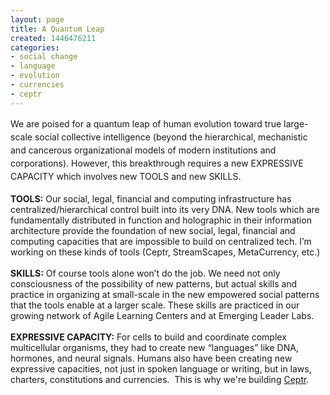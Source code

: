 ```yaml
---
layout: page
title: A Quantum Leap
created: 1446476211
categories:
- social change
- language
- evolution
- currencies
- ceptr
---
```

<div><span style="line-height: 1.5;">We are poised for a quantum leap of human evolution toward true large-scale social collective intelligence (beyond the hierarchical, mechanistic and cancerous organizational models of modern institutions and corporations). However, this breakthrough requires a new EXPRESSIVE CAPACITY which involves new TOOLS and new SKILLS.</span></div><div>&nbsp;</div><div><strong>TOOLS:</strong> Our social, legal, financial and computing infrastructure has centralized/hierarchical control built into its very DNA. New tools which are fundamentally distributed in function and holographic in their information architecture provide the foundation of new social, legal, financial and computing capacities that are impossible to build on centralized tech. I’m working on these kinds of tools (Ceptr, StreamScapes, MetaCurrency, etc.)</div><div>&nbsp;</div><div><strong>SKILLS:</strong> Of course tools alone won’t do the job. We need not only consciousness of the possibility of new patterns, but actual skills and practice in organizing at small-scale in the new empowered social patterns that the tools enable at a larger scale. These skills are practiced in our growing network of Agile Learning Centers and at Emerging Leader Labs.</div><div>&nbsp;</div><div><strong>EXPRESSIVE CAPACITY:</strong> For cells to build and coordinate complex multicellular organisms, they had to create new “languages” like DNA, hormones, and neural signals. Humans also have been creating new expressive capacities, not just in spoken language or writing, but in laws, charters, constitutions and currencies. &nbsp;This is why we're building <a href="http://ceptr.org">Ceptr</a>.</div><div>&nbsp;</div>
